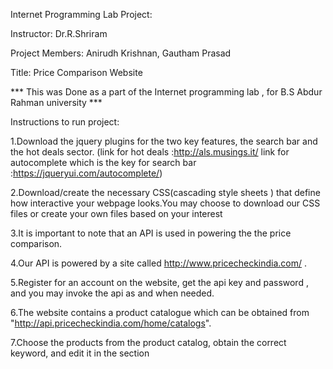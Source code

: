 Internet Programming Lab Project:

Instructor: Dr.R.Shriram

Project Members: Anirudh Krishnan, Gautham Prasad

Title: Price Comparison Website

*** This was Done as a part of the Internet programming lab , for B.S Abdur Rahman university ***


Instructions to run project:

1.Download the jquery plugins for the two key features, the search bar and the hot deals sector.
(link for hot deals :http://als.musings.it/
link for autocomplete which is the key for search bar :https://jqueryui.com/autocomplete/)


2.Download/create the necessary CSS(cascading style sheets ) that define how interactive your webpage looks.You may choose to download our CSS files
or create your own files based on your interest

3.It is important to note that an API is used in powering the the price comparison.

4.Our API is powered by a site called http://www.pricecheckindia.com/ .

5.Register for an account on the website, get the api key and password , and you may invoke the api as and when needed.

6.The website contains a product catalogue which can be obtained from "http://api.pricecheckindia.com/home/catalogs".

7.Choose the products from the product catalog, obtain the correct keyword, and edit it in the section 
<table id="priceTable"></table>
<script src="http://ajax.googleapis.com/ajax/libs/jquery/1.10.2/jquery.min.js"></script>
<script type="text/javascript" src="http://cdn.pricecheckindia.com/compare.js"></script>
<script type="text/javascript"> $(document).ready(function(){
	initComparison('mobile_phones','galaxy s6 ','anirudhk','XUWERLBDDCDRGTIV');
})


8.Now for creating a search bar that functions in a simlar fashion to our website, we need to populate the autocomplete section,
in the jquery file 
var products = [
    { value: 'Samsung Galaxy s6 mobile', data: '1.html'  }
,
    { value: 'Iphone 6 mobile', data: '2.html' } }
Replace the value in the value column and the data column and you will have the search term and the corresponding link that term takes you to..
As shown , the first term galaxy s6 mobile will take u to the "page 1.html"

9.for the Hot deals page, the jquery is called inside the progra
$(document).ready(function() 
	
		{
	
			$("#lista1").als({

					visible_items: 4,
	
				scrolling_items: 2,
	
				orientation: "horizontal",

					circular: "yes",

					autoscroll: "no",

					interval: 5000,
	
				             speed: 500,

					easing: "linear",

					direction: "right",

					start_from: 0
	
			});m. 
 
As you may  look at the code, the parameters are self explanatory, as the specify the time interval, direction, orientation, no of visible items, no of items per scroll
etc


10.The categories page is simply done by redirecting one master page to its subpages and so on.As usual the API is called upon and shall 
function only upon using the right keywords.

11.It is important to undestand that the project shall work only online since the API sources prices from various sites Real Time.

credits: jqueryui.com, als.musings.it,pricecheckindia.com
